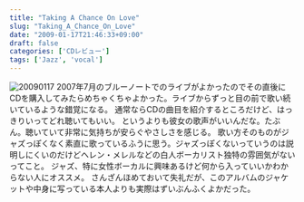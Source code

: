 ```yaml
---
title: "Taking A Chance On Love"
slug: "Taking_A_Chance_On_Love"
date: "2009-01-17T21:46:33+09:00"
draft: false
categories: ['CDレビュー']
tags: ['Jazz', 'vocal']
---
```


![20090117](/wp-content/uploads/2009/01/20090117.jpg) 2007年7月のブルーノートでのライブがよかったのでその直後にCDを購入してみたらめちゃくちゃよかった。ライブからずっと目の前で歌い続いているような錯覚になる。 通常ならCDの曲目を紹介するところだけど、はっきりいってどれ聴いてもいい。 というよりも彼女の歌声がいいんだな。たぶん。聴いていて非常に気持ちが安らぐやさしさを感じる。 歌い方そのものがジャズっぽくなく素直に歌っているふうに思う。ジャズっぽくないっていうのは説明しにくいのだけどヘレン・メレルなどの白人ボーカリスト独特の雰囲気がないってこと。 ジャズ、特に女性ボーカルに興味あるけど何から入っていいかわからない人にオススメ。  さんざんほめておいて失礼だが、このアルバムのジャケットや中身に写っている本人よりも実際はずいぶんふくよかだった。